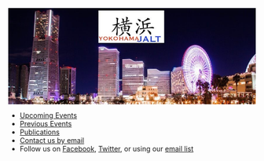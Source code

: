 <img align="center" src="images/banner.jpg">

* [Upcoming Events](https://jalt.org/groups/chapters/yokohama)
* [Previous Events](otherfiles/PreviousEvents.pdf)
* [Publications](publications)
* [Contact us by email](https://jalt.org/email/node/36/field_group_email)
* Follow us on [Facebook](https://www.facebook.com/YoJALT), [Twitter](http://twitter.com/YokohamaJalt), or using our [email list](https://mailchi.mp/841ad2c9e600/signupyojalt)

